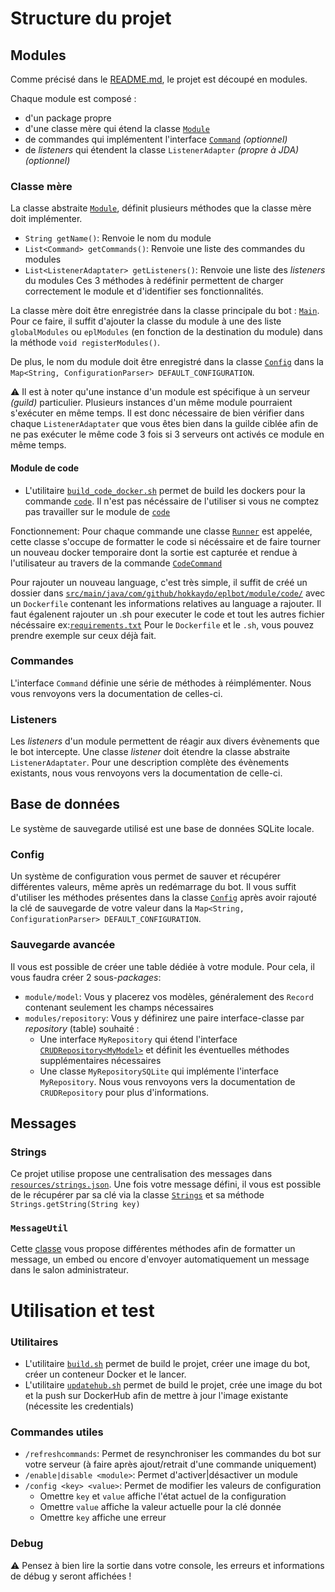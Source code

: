 # Structure du projet
## Modules
Comme précisé dans le [README.md](README.md), le projet est découpé en modules.

Chaque module est composé :
- d'un package propre
- d'une classe mère qui étend la classe [`Module`](src/main/java/com/github/hokkaydo/eplbot/module/Module.java)
- de commandes qui implémentent l'interface [`Command`](src/main/java/com/github/hokkaydo/eplbot/command/Command.java) *(optionnel)*
- de *listeners* qui étendent la classe `ListenerAdapter` *(propre à JDA)* *(optionnel)*

### Classe mère
La classe abstraite [`Module`](src/main/java/com/github/hokkaydo/eplbot/module/Module.java), définit plusieurs méthodes que la classe mère doit implémenter.
- `String getName()`: Renvoie le nom du module
- `List<Command> getCommands()`: Renvoie une liste des commandes du modules
- `List<ListenerAdaptater> getListeners()`: Renvoie une liste des *listeners* du modules
Ces 3 méthodes à redéfinir permettent de charger correctement le module et d'identifier ses fonctionnalités.

La classe mère doit être enregistrée dans la classe principale du bot : [`Main`](src/main/java/com/github/hokkaydo/eplbot/Main.java). Pour ce faire, il suffit d'ajouter la 
classe du module à une des liste `globalModules` ou `eplModules` (en fonction de la destination du module) dans la méthode 
`void registerModules()`.

De plus, le nom du module doit être enregistré dans la classe [`Config`](src/main/java/com/github/hokkaydo/eplbot/configuration/Config.java) dans la `Map<String, ConfigurationParser> DEFAULT_CONFIGURATION`.

:warning: Il est à noter qu'une instance d'un module est spécifique à un serveur *(guild)* particulier. Plusieurs instances 
d'un même module pourraient s'exécuter en même temps. Il est donc nécessaire de bien vérifier dans chaque `ListenerAdaptater`
que vous êtes bien dans la guilde ciblée afin de ne pas exécuter le même code 3 fois si 3 serveurs ont activés ce module en même temps.

#### Module de code

- L'utilitaire [`build_code_docker.sh`](build_code_docker.sh) permet de build les dockers pour la commande [`code`](src/main/java/com/github/hokkaydo/eplbot/module/code/command/CodeCommand.java). Il n'est pas nécéssaire de l'utiliser si vous ne comptez pas travailler sur le module de [`code`](src/main/java/com/github/hokkaydo/eplbot/module/code/CodeModule.java)

Fonctionnement: 
Pour chaque commande une classe [`Runner`](src/main/java/com/github/hokkaydo/eplbot/module/code/Runner.java) est appelée, cette classe s'occupe de formatter le code si nécéssaire
et de faire tourner un nouveau docker temporaire dont la sortie est capturée et rendue à l'utilisateur au travers de la commande [`CodeCommand`](src/main/java/com/github/hokkaydo/eplbot/module/code/command/CodeCommand.java)

Pour rajouter un nouveau language, c'est très simple, il suffit de créé un dossier dans [`src/main/java/com/github/hokkaydo/eplbot/module/code/`](src/main/java/com/github/hokkaydo/eplbot/module/code/) avec un `Dockerfile`
contenant les informations relatives au language a rajouter. Il faut égalenent rajouter un .sh pour executer le code et tout les autres fichier nécéssaire ex:[`requirements.txt`](src/main/java/com/github/hokkaydo/eplbot/module/code/python/requirements.txt)
Pour le `Dockerfile` et le `.sh`, vous pouvez prendre exemple sur ceux déjà fait.

### Commandes
L'interface `Command` définie une série de méthodes à réimplémenter. Nous vous renvoyons vers la documentation de celles-ci.

### Listeners
Les *listeners* d'un module permettent de réagir aux divers évènements que le bot intercepte. Une classe *listener* doit
étendre la classe abstraite `ListenerAdaptater`. Pour une description complète des évènements existants, nous vous renvoyons 
vers la documentation de celle-ci.

## Base de données
Le système de sauvegarde utilisé est une base de données SQLite locale.
### Config
Un système de configuration vous permet de sauver et récupérer différentes valeurs, même après un redémarrage du bot.
Il vous suffit d'utiliser les méthodes présentes dans la classe [`Config`](src/main/java/com/github/hokkaydo/eplbot/configuration/Config.java) après avoir rajouté la clé de sauvegarde de votre valeur
dans la `Map<String, ConfigurationParser> DEFAULT_CONFIGURATION`.

### Sauvegarde avancée
Il vous est possible de créer une table dédiée à votre module. Pour cela, il vous faudra créer 2 sous-*packages*:
- `module/model`: Vous y placerez vos modèles, généralement des `Record` contenant seulement les champs nécessaires
- `modules/repository`: Vous y définirez une paire interface-classe par *repository* (table) souhaité :
  - Une interface `MyRepository` qui étend l'interface [`CRUDRepository<MyModel>`](src/main/java/com/github/hokkaydo/eplbot/database/CRUDRepository.java) et définit les éventuelles méthodes supplémentaires nécessaires
  - Une classe `MyRepositorySQLite` qui implémente l'interface `MyRepository`. Nous vous renvoyons vers la documentation de `CRUDRepository` pour plus d'informations.

## Messages
### Strings
Ce projet utilise propose une centralisation des messages dans [`resources/strings.json`](src/main/resources/strings.json). 
Une fois votre message défini, il vous est possible de le récupérer par sa clé via la classe [`Strings`](src/main/java/com/github/hokkaydo/eplbot/Strings.java) et sa méthode `Strings.getString(String key)`

### `MessageUtil`
Cette [classe](src/main/java/com/github/hokkaydo/eplbot/MessageUtil.java) vous propose différentes méthodes afin de formatter un message, un embed ou encore 
d'envoyer automatiquement un message dans le salon administrateur.

# Utilisation et test

### Utilitaires
- L'utilitaire [`build.sh`](build.sh) permet de build le projet, créer une image du bot, créer un conteneur Docker et le lancer.
- L'utilitaire [`updatehub.sh`](updatehub.sh) permet de build le projet, crée une image du bot et la push sur DockerHub afin de mettre à jour l'image existante (nécessite les credentials)

### Commandes utiles
- `/refreshcommands`: Permet de resynchroniser les commandes du bot sur votre serveur (à faire après ajout/retrait d'une commande uniquement)
- `/enable|disable <module>`: Permet d'activer|désactiver un module
- `/config <key> <value>`: Permet de modifier les valeurs de configuration
  - Omettre `key` et `value` affiche l'état actuel de la configuration
  - Omettre `value` affiche la valeur actuelle pour la clé donnée
  - Omettre `key` affiche une erreur

### Debug
:warning: Pensez à bien lire la sortie dans votre console, les erreurs et informations de débug y seront affichées !